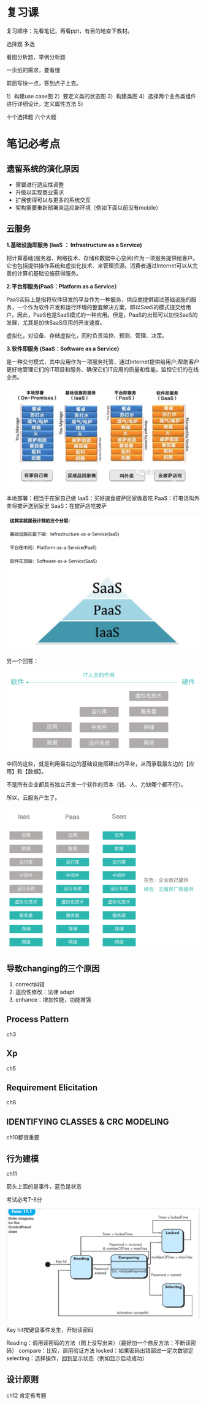 # 复习课

复习顺序：先看笔记，再看ppt，有目的地查下教材。

选择题 多选

看图分析题，举例分析题

一页纸的需求，要看懂

前面写快一点，答到点子上去。

1）构建use case图
2）要定义类的状态图
3）构建类图
4）选择两个业务类组件进行详细设计，定义属性方法
5）

十个选择题  六个大题

# 笔记必考点

## 遗留系统的演化原因

- 需要进行适应性调整
- 升级以实现商业需求
- 扩展使得可以与更多的系统交互
- 架构需要重新部署来适应新环境（例如下面以前没有mobile）

## 云服务

**1.基础设施即服务 (IaaS ： Infrastructure as a Service)**

把计算基础(服务器、网络技术、存储和数据中心空间)作为一项服务提供给客户。它也包括提供操作系统和虚拟化技术、来管理资源。消费者通过Internet可以从完善的计算机基础设施获得服务。

**2.平台即服务(PaaS：Platform as a Service）**

PaaS实际上是指将软件研发的平台作为一种服务，供应商提供超过基础设施的服务，一个作为软件开发和运行环境的整套解决方案，即以SaaS的模式提交给用户。因此，PaaS也是SaaS模式的一种应用。但是，PaaS的出现可以加快SaaS的发展，尤其是加快SaaS应用的开发速度。

虚拟化，对设备、存储虚拟化，同时负责监控、预测、管理、决策。

**3.软件即服务 (SaaS：Software as a Service)**

是一种交付模式，其中应用作为一项服务托管，通过Internet提供给用户;帮助客户更好地管理它们的IT项目和服务、确保它们IT应用的质量和性能，监控它们的在线业务。

![image-20211230151809478](考试复习.assets/image-20211230151809478.png)

本地部署：相当于在家自己做
IaaS：买好速食披萨回家做着吃
PaaS：打电话叫外卖将披萨送到家里
SaaS：在披萨店吃披萨

![image-20210915105802349](考试复习.assets/image-20210915105802349.png)



另一个回答：

![image-20211230152656461](考试复习.assets/image-20211230152656461.png)

中间的这些，就是利用最右边的基础设施搭建出的平台，从而承载最左边的【应用】和【数据】。

不是所有企业都具有独立开发一个软件的资本（钱、人、力缺哪个都不行）。

所以，云服务产生了。

![image-20211230152740455](考试复习.assets/image-20211230152740455.png)

## 导致changing的三个原因

1. correct纠错
2. 适应性修改：法律 adapt
3. enhance：增加性能，功能增强

## Process Pattern

ch3

## Xp

ch5

## Requirement Elicitation

ch8

## IDENTIFYING CLASSES & CRC MODELING

ch10都很重要



## 行为建模

ch11

箭头上面的是事件，蓝色是状态

考试必考7-8分

![image-20211201103348434](考试复习.assets/image-20211201103348434.png)

Key hit按键盘事件发生，开始读密码

Reading：调用读密码的方法（图上没写出来）（最好加一个自反方法：不断读密码）
compare：比较，调用验证方法
locked：如果密码出错超过一定次数锁定
selecting：选择操作，回到显示状态（例如显示启动成功）



## 设计原则

ch12 肯定有考题







